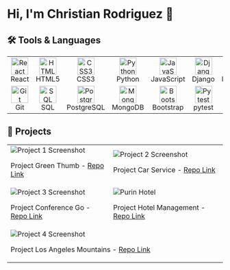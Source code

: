 # Hi, I'm Christian Rodriguez 👋

## 🛠️ Tools & Languages

<!-- Icons from https://github.com/devicons/devicon -->
<p align="center">
  <table align="center">
    <tr>
      <td align="center"><img alt="React" src="https://cdn.jsdelivr.net/gh/devicons/devicon/icons/react/react-original.svg" width="40" height="40"/><br>React</td>
      <td align="center"><img alt="HTML5" src="https://cdn.jsdelivr.net/gh/devicons/devicon/icons/html5/html5-original.svg" width="40" height="40"/><br>HTML5</td>
      <td align="center"><img alt="CSS3" src="https://cdn.jsdelivr.net/gh/devicons/devicon/icons/css3/css3-original.svg" width="40" height="40"/><br>CSS3</td>
      <td align="center"><img alt="Python" src="https://cdn.jsdelivr.net/gh/devicons/devicon/icons/python/python-original.svg" width="40" height="40"/><br>Python</td>
      <td align="center"><img alt="JavaScript" src="https://cdn.jsdelivr.net/gh/devicons/devicon/icons/javascript/javascript-original.svg" width="40" height="40"/><br>JavaScript</td>
      <td align="center"><img alt="Django" src="https://cdn.jsdelivr.net/gh/devicons/devicon/icons/django/django-plain.svg" width="40" height="40"/><br>Django</td>
      <td align="center"><img alt="FastAPI" src="https://cdn.jsdelivr.net/gh/devicons/devicon/icons/fastapi/fastapi-original.svg" width="40" height="40"/><br>FastAPI</td>
      <td align="center"><img alt="Docker" src="https://cdn.jsdelivr.net/gh/devicons/devicon/icons/docker/docker-original.svg" width="40" height="40"/><br>Docker</td>
    </tr>
    <tr>
      <td align="center"><img alt="Git" src="https://cdn.jsdelivr.net/gh/devicons/devicon/icons/git/git-original.svg" width="40" height="40"/><br>Git</td>
      <td align="center"><img alt="SQL" src="https://cdn.jsdelivr.net/gh/devicons/devicon/icons/mysql/mysql-original.svg" width="40" height="40"/><br>SQL</td>
      <td align="center"><img alt="PostgreSQL" src="https://cdn.jsdelivr.net/gh/devicons/devicon/icons/postgresql/postgresql-original.svg" width="40" height="40"/><br>PostgreSQL</td>
      <td align="center"><img alt="MongoDB" src="https://cdn.jsdelivr.net/gh/devicons/devicon/icons/mongodb/mongodb-original.svg" width="40" height="40"/><br>MongoDB</td>
      <td align="center"><img alt="Bootstrap" src="https://cdn.jsdelivr.net/gh/devicons/devicon/icons/bootstrap/bootstrap-plain.svg" width="40" height="40"/><br>Bootstrap</td>
      <td align="center"><img alt="Pytest" src="https://cdn.jsdelivr.net/gh/devicons/devicon/icons/pytest/pytest-original.svg" width="40" height="40"/><br>pytest</td>
       <td align="center"><img alt="NPM" src="https://cdn.jsdelivr.net/gh/devicons/devicon/icons/npm/npm-original-wordmark.svg" width="40" height="40"/><br>NPM</td>
      <td align="center"><img alt="GitLab" src="https://cdn.jsdelivr.net/gh/devicons/devicon/icons/gitlab/gitlab-original.svg" width="40" height="40"/><br>GitLab</td>
    </tr>
  </table>
</p>


## 📸 Projects

<!-- You can either use a table or just divs -->

<table>
  <tr>
    <td>
      <img src="https://user-images.githubusercontent.com/105233007/227293137-700f3050-fb5d-4a24-a920-645a36afdf39.PNG" alt="Project 1 Screenshot" />
      <p>Project Green Thumb - <a href="https://github.com/ChrisAlexRods/Green-Thumb">Repo Link</a></p>
    </td>
    <td>
      <img src="https://user-images.githubusercontent.com/105233007/227309345-f6f39803-edcf-422b-8c8b-b1003e71dc1f.PNG" alt="Project 2 Screenshot" />
      <p>Project Car Service - <a href="https://github.com/ChrisAlexRods/Project-Car-Service">Repo Link</a></p>
    </td>
  </tr>
  <tr>
    <td>
      <img src="https://user-images.githubusercontent.com/105233007/227292895-fc5ec78d-0ded-4147-932c-4d9c1fae1014.PNG" alt="Project 3 Screenshot" />
      <p>Project Conference Go - <a href="https://github.com/ChrisAlexRods/ConferenceGo">Repo Link</a></p>
    </td>
    <td>
       <img src="https://user-images.githubusercontent.com/105233007/232254693-bcfa2537-d9eb-45f6-9dc4-b7d09c7a3f84.PNG" alt="Purin Hotel" />
      <p>Project Hotel Management - <a href="https://github.com/username/project4">Repo Link</a></p>
    </td>
  </tr>
  <tr>
    <td colspan="2">
      <img src="https://user-images.githubusercontent.com/105233007/233763405-b089e5a6-82cf-46fb-8d88-dee48d90f143.png" alt="Project 4 Screenshot" />
      <p>Project Los Angeles Mountains - <a href="https://github.com/ChrisAlexRods/CoalitionTest1">Repo Link</a></p>
    </td>
  </tr>
</table>


